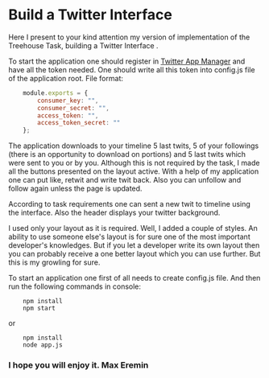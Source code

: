 # Build a Twitter Interface

Here I present to your kind attention my version of implementation of the Treehouse Task, building a Twitter Interface .

To start the application one should register in [Twitter App Manager](https://apps.twitter.com/) and have all the token needed. One should write all this token into config.js file of the application root. File format:
```js
    module.exports = {
        consumer_key: "",
        consumer_secret: "",
        access_token: "",
        access_token_secret: ""
    };  
```
The application downloads to your timeline 5 last twits, 5 of your followings (there is an opportunity to download on portions) and 5 last twits which were sent to you or by you. Although this is not required by the task, I made all the buttons presented on the layout active. With a help of my application one can put like, retwit and write twit back. Also you can unfollow and follow again unless the page is updated.

According to task requirements one can sent a new twit to timeline using the interface. Also the header displays your twitter background.

I used only your layout as it is required. Well, I added a couple of styles. An ability to use someone else's layout is for sure one of the most important developer's knowledges. But if you let a developer write its own layout then you can probably receive a one better layout which you can use further.  But this is my growling for sure.

To start an application one first of all needs to create config.js file. And then  run the following commands in console:
```shell
    npm install
    npm start
```
or
```shell
    npm install
    node app.js
```

### I hope you will enjoy it. Max Eremin